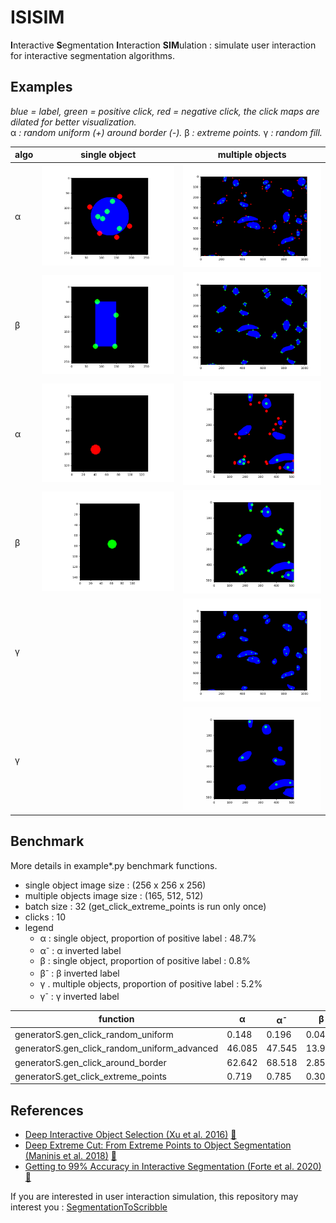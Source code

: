 # ISISIM
**I**nteractive **S**egmentation **I**nteraction **SIM**ulation : simulate user interaction for interactive segmentation algorithms.

## Examples
*blue = label, green = positive click, red = negative click, the click maps are dilated for better visualization.*  
α *: random uniform (+) around border (-).* β *: extreme points.* γ *: random fill.*

| algo | single object | multiple objects |
| --- | --- | --- |
| α | ![example_2d_s](media/example_2d_s.png) | ![example_2d_m](media/example_2d_m.png) |
| β | ![example_2d_s_extreme](media/example_2d_s_extreme.png) | ![example_2d_m_extreme](media/example_2d_m_extreme.png) |
| α | ![example_3d_s](media/example_3d_s.gif) | ![example_3d_m](media/example_3d_m.gif) |
| β | ![example_3d_s_extreme](media/example_3d_s_extreme.gif) | ![example_3d_m_extreme](media/example_3d_m_extreme.gif)|
| γ | | ![example_2d_m_fill](media/example_2d_m_fill.png)|
| γ | | ![example_3d_m_fill](media/example_3d_m_fill.gif)|

## Benchmark
More details in example*.py benchmark functions.

* single object image size : (256 x 256 x 256)
* multiple objects image size : (165, 512, 512)
* batch size : 32 (get_click_extreme_points is run only once)
* clicks : 10
* legend
  * α : single object, proportion of positive label : 48.7%
  * α<sup>-</sup> : α inverted label
  * β : single object, proportion of positive label : 0.8%
  * β<sup>-</sup> : β inverted label
  * γ . multiple objects, proportion of positive label : 5.2%
  * γ<sup>-</sup> : γ inverted label

| function | α | α<sup>-</sup> | β | β<sup>-</sup> | γ | γ<sup>-</sup> |
| --- | --- | --- | --- | --- | --- | --- |
| generatorS.gen_click_random_uniform | 0.148 | 0.196 | 0.047 | 0.313 | 2.651 | 2.798 |
| generatorS.gen_click_random_uniform_advanced | 46.085 | 47.545 | 13.984 | 97.604 | 32.83 | 125.931 |
| generatorS.gen_click_around_border | 62.642 | 68.518 | 2.859 | 6.725 | 49.017 | 236.719 |
| generatorS.get_click_extreme_points | 0.719 | 0.785 | 0.303 | 1.27 | 14.947 | 7.031 |

## References
* [Deep Interactive Object Selection (Xu et al. 2016)](https://arxiv.org/abs/1603.04042) [:scroll:](references/1603.04042.pdf)
* [Deep Extreme Cut: From Extreme Points to Object Segmentation (Maninis et al. 2018)](https://arxiv.org/abs/1711.09081) [:scroll:](references/1711.09081.pdf)
* [Getting to 99% Accuracy in Interactive Segmentation (Forte et al. 2020)](https://arxiv.org/abs/2003.07932) [:scroll:](references/2003.07932.pdf)

If you are interested in user interaction simulation, this repository may interest you :
[SegmentationToScribble](https://github.com/Cyril-Meyer/SegmentationToScribble)
